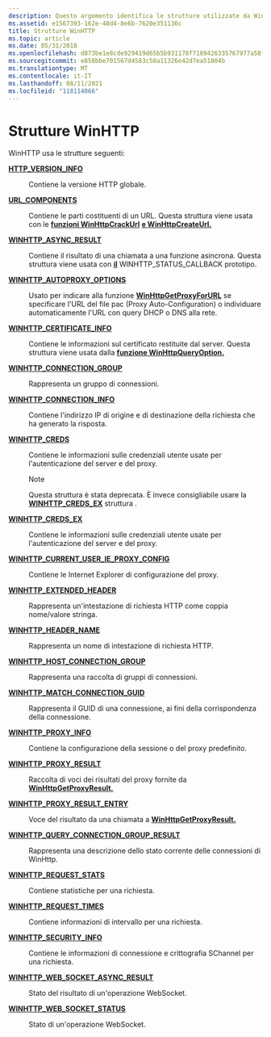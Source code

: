 ```yaml
---
description: Questo argomento identifica le strutture utilizzate da WinHTTP.
ms.assetid: e1567393-162e-48d4-8e6b-7620e351136c
title: Strutture WinHTTP
ms.topic: article
ms.date: 05/31/2018
ms.openlocfilehash: d873be1e8cde929419d65b5b931178f7189426335767977a58fbb7763594be87
ms.sourcegitcommit: e858bbe701567d4583c50a11326e42d7ea51804b
ms.translationtype: MT
ms.contentlocale: it-IT
ms.lasthandoff: 08/11/2021
ms.locfileid: "118114066"
---
```

# <a name="winhttp-structures"></a>Strutture WinHTTP

WinHTTP usa le strutture seguenti:

<dl> <dt>

[**HTTP_VERSION_INFO**](/windows/win32/api/winhttp/ns-winhttp-http_version_info)
</dt> <dd>

Contiene la versione HTTP globale.

</dd> <dt>

[**URL_COMPONENTS**](/windows/win32/api/winhttp/ns-winhttp-url_components)
</dt> <dd>

Contiene le parti costituenti di un URL. Questa struttura viene usata con le [**funzioni WinHttpCrackUrl**](/windows/desktop/api/Winhttp/nf-winhttp-winhttpcrackurl) [**e WinHttpCreateUrl.**](/windows/desktop/api/Winhttp/nf-winhttp-winhttpcreateurl)

</dd> <dt>

[**WINHTTP_ASYNC_RESULT**](/windows/win32/api/winhttp/ns-winhttp-winhttp_async_result)
</dt> <dd>

Contiene il risultato di una chiamata a una funzione asincrona. Questa struttura viene usata con [**il**](/windows/win32/api/winhttp/nc-winhttp-winhttp_status_callback) WINHTTP_STATUS_CALLBACK prototipo.

</dd> <dt>

[**WINHTTP_AUTOPROXY_OPTIONS**](/windows/win32/api/winhttp/ns-winhttp-winhttp_autoproxy_options)
</dt> <dd>

Usato per indicare alla funzione [**WinHttpGetProxyForURL**](/windows/desktop/api/Winhttp/nf-winhttp-winhttpgetproxyforurl) se specificare l'URL del file pac (Proxy Auto-Configuration) o individuare automaticamente l'URL con query DHCP o DNS alla rete.

</dd> <dt>

[**WINHTTP_CERTIFICATE_INFO**](/windows/win32/api/winhttp/ns-winhttp-winhttp_certificate_info)
</dt> <dd>

Contiene le informazioni sul certificato restituite dal server. Questa struttura viene usata dalla [**funzione WinHttpQueryOption.**](/windows/desktop/api/Winhttp/nf-winhttp-winhttpqueryoption)

</dd> <dt>

[**WINHTTP_CONNECTION_GROUP**](/windows/win32/api/Winhttp/ns-winhttp-winhttp_connection_group)
</dt> <dd>

Rappresenta un gruppo di connessioni.

</dd> <dt>

[**WINHTTP_CONNECTION_INFO**](/windows/desktop/api/Winhttp/ns-winhttp-winhttp_connection_info)
</dt> <dd>

Contiene l'indirizzo IP di origine e di destinazione della richiesta che ha generato la risposta.

</dd> <dt>

[**WINHTTP_CREDS**](/windows/win32/api/winhttp/ns-winhttp-winhttp_creds)
</dt> <dd>

Contiene le informazioni sulle credenziali utente usate per l'autenticazione del server e del proxy.

> [!Note]
> Questa struttura è stata deprecata. È invece consigliabile usare la [**WINHTTP_CREDS_EX**](/windows/win32/api/winhttp/ns-winhttp-winhttp_creds_ex) struttura .

</dd> <dt>

[**WINHTTP_CREDS_EX**](/windows/win32/api/winhttp/ns-winhttp-winhttp_creds_ex)
</dt> <dd>

Contiene le informazioni sulle credenziali utente usate per l'autenticazione del server e del proxy.

</dd> <dt>

[**WINHTTP_CURRENT_USER_IE_PROXY_CONFIG**](/windows/win32/api/winhttp/ns-winhttp-winhttp_current_user_ie_proxy_config)
</dt> <dd>

Contiene le Internet Explorer di configurazione del proxy.

</dd> <dt>

[**WINHTTP_EXTENDED_HEADER**](/windows/win32/api/winhttp/ns-winhttp-winhttp_extended_header)
</dt> <dd>

Rappresenta un'intestazione di richiesta HTTP come coppia nome/valore stringa.

</dd> <dt>

[**WINHTTP_HEADER_NAME**](/windows/win32/api/winhttp/ns-winhttp-winhttp_header_name)
</dt> <dd>

Rappresenta un nome di intestazione di richiesta HTTP.

</dd> <dt>

[**WINHTTP_HOST_CONNECTION_GROUP**](/windows/win32/api/Winhttp/ns-winhttp-winhttp_host_connection_group)
</dt> <dd>

Rappresenta una raccolta di gruppi di connessioni.

</dd> <dt>

[**WINHTTP_MATCH_CONNECTION_GUID**](/windows/win32/api/Winhttp/ns-winhttp-winhttp_match_connection_group)
</dt> <dd>

Rappresenta il GUID di una connessione, ai fini della corrispondenza della connessione.

</dd> <dt>

[**WINHTTP_PROXY_INFO**](/windows/win32/api/winhttp/ns-winhttp-winhttp_proxy_info)
</dt> <dd>

Contiene la configurazione della sessione o del proxy predefinito.

</dd> <dt>

[**WINHTTP_PROXY_RESULT**](/windows/desktop/api/winhttp/ns-winhttp-winhttp_proxy_result)
</dt> <dd>

Raccolta di voci dei risultati del proxy fornite da [**WinHttpGetProxyResult.**](/windows/desktop/api/Winhttp/nf-winhttp-winhttpgetproxyresult)

</dd> <dt>

[**WINHTTP_PROXY_RESULT_ENTRY**](/windows/desktop/api/winhttp/ns-winhttp-winhttp_proxy_result_entry)
</dt> <dd>

Voce del risultato da una chiamata a [**WinHttpGetProxyResult.**](/windows/desktop/api/Winhttp/nf-winhttp-winhttpgetproxyresult)

</dd> <dt>

[**WINHTTP_QUERY_CONNECTION_GROUP_RESULT**](/windows/win32/api/Winhttp/ns-winhttp-winhttp_query_connection_group_result)
</dt> <dd>

Rappresenta una descrizione dello stato corrente delle connessioni di WinHttp.

</dd> <dt>

[**WINHTTP_REQUEST_STATS**](/windows/desktop/api/winhttp/ns-winhttp-winhttp_request_stats)
</dt> <dd>

Contiene statistiche per una richiesta.

</dd> <dt>

[**WINHTTP_REQUEST_TIMES**](/windows/desktop/api/winhttp/ns-winhttp-winhttp_request_times)
</dt> <dd>

Contiene informazioni di intervallo per una richiesta.

</dd> <dt>

[**WINHTTP_SECURITY_INFO**](/windows/desktop/api/winhttp/ns-winhttp-winhttp_security_info)
</dt> <dd>

Contiene le informazioni di connessione e crittografia SChannel per una richiesta.

</dd> <dt>

[**WINHTTP_WEB_SOCKET_ASYNC_RESULT**](/windows/desktop/api/winhttp/ns-winhttp-winhttp_web_socket_async_result)
</dt> <dd>

Stato del risultato di un'operazione WebSocket.

</dd> <dt>

[**WINHTTP_WEB_SOCKET_STATUS**](/windows/desktop/api/winhttp/ns-winhttp-winhttp_web_socket_status)
</dt> <dd>

Stato di un'operazione WebSocket.

</dd> </dl>
